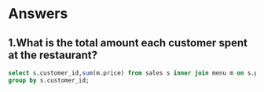 # Answers

## 1.What is the total amount each customer spent at the restaurant?

```sql
select s.customer_id,sum(m.price) from sales s inner join menu m on s.product_id=m.product_id
group by s.customer_id;
